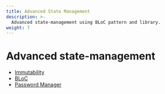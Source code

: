 ```yaml
---
title: Advanced State Management
description: >-
  Advanced state-management using BLoC pattern and library.
weight: 7
---
```


# Advanced state-management

- [Immutability](immutability)
- [BLoC](bloc)
- [Password Manager](password-manager)

